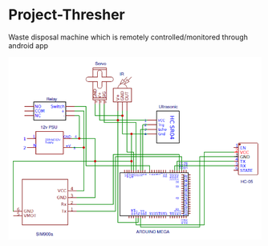 # Project-Thresher

Waste disposal machine which is remotely controlled/monitored through android app

![alt text](https://github.com/altaiirdesmond/Project-Thresher/blob/master/schem/Schematic.PNG)
